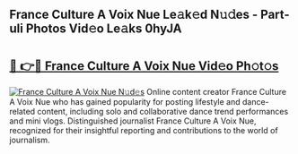 ## France Culture A Voix Nue Le𝚊k𝚎d N𝚞𝚍es - Part-uli Photos Vid𝚎o Le𝚊ks 0hyJA

# <h2><a href="http://fb4xzem.evod.top/?m=France+Culture+A+Voix+Nue">🔗 👉🔴 France Culture A Voix Nue Vid𝚎o Ph𝚘t𝚘s</a></h2>

[![France Culture A Voix Nue N𝚞d𝚎s](https://i.imgur.com/8V9OHl7.gif)](http://fb4xzem.evod.top/?m=France+Culture+A+Voix+Nue)
Online content creator France Culture A Voix Nue who has gained popularity for posting lifestyle and dance-related content, including solo and collaborative dance trend performances and mini vlogs. Distinguished journalist France Culture A Voix Nue, recognized for their insightful reporting and contributions to the world of journalism. 
